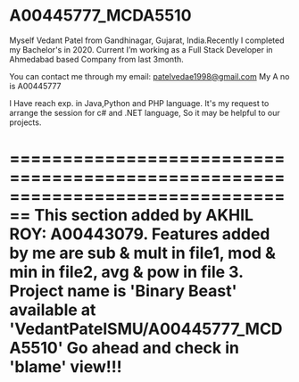 # A00445777_MCDA5510

Myself Vedant Patel from Gandhinagar, Gujarat, India.Recently I completed my Bachelor's in 2020. Current I’m working as a Full Stack Developer in Ahmedabad based Company from last 3month.


You can contact me through my email: patelvedae1998@gmail.com 
My A no is A00445777

I Have reach exp. in Java,Python and PHP language.
It's my request to arrange the session for c# and .NET language, So it may be helpful to our projects.


================================================================================
This section added by AKHIL ROY: A00443079.
Features added by me are sub & mult in file1, mod & min in file2, avg & pow in file 3.
Project name is 'Binary Beast' available at 'VedantPatelSMU/A00445777_MCDA5510'
Go ahead and check in 'blame' view!!!
================================================================================